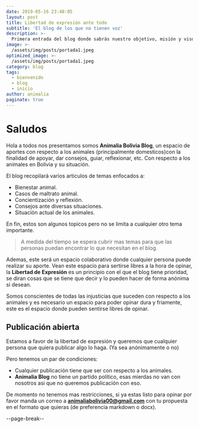 ```yaml
---
date: 2019-05-16 23:48:05
layout: post
title: Libertad de expresión ante todo
subtitle: 'El blog de los que no tienen voz'
description: >-
  Primera entrada del blog donde sabrás nuestro objetivo, misión y visón. 
image: >-
  /assets/img/posts/portada1.jpeg
optimized_image: >-
  /assets/img/posts/portada1.jpeg
category: blog
tags:
  - bienvenido
  - blog
  - inicio
author: animalia
paginate: true
---
```


# Saludos 

Hola a todos nos presentamos somos **Animalia Bolivia Blog**, un espacio de aportes con respecto a los animales (principalmente domesticos)con la finalidad de apoyar, dar consejos, guiar, reflexionar, etc. Con respecto a los animales en Bolivia y su situación.

El blog recopilará varios articulos de temas enfocados a:

* Bienestar animal.
* Casos de maltrato animal.
* Concientización y reflexión.
* Consejos ante diversas situaciones.
* Situación actual de los animales.

En fin, estos son algunos topicos pero no se limita a cualquier otro tema importante.

> A medida del tiempo se espera cubrir mas temas para que las personas puedan encontrar lo que necesitan en el blog.

Ademas, este será un espacio colaborativo donde cualquier persona puede realizar su aporte. Vean este espacio para sertirse libres a la hora de opinar, la **Libertad de Expresión** es un principio con el que el blog tiene prioridad, se diran cosas que se tiene que decir y lo pueden hacer de forma anónima si desean.

Somos conscientes de todas las injusticias que suceden con respecto a los animales y es necesario un espacio para poder opinar dura y friamente, este es el espacio donde pueden sentirse libres de opinar.

## Publicación abierta

Estamos a favor de la libertad de expresión y queremos que cualquier persona que quiera publicar algo lo haga. (Ya sea anónimamente o no)

Pero tenemos un par de condiciones:

* Cualquier publicación tiene que ser con respecto a los animales.
* **Animalia Blog** no tiene un partido político, esas mierdas no van con nosotros asi que no queremos publicación con eso.

De momento no tenemos mas restricciones, si ya estas listo para opinar por favor manda un correo a **animaliabolivia00@gmail.com** con tu propuesta en el formato que quieras (de preferencia markdown o docx).

--page-break--

